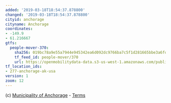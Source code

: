 ```yaml
---
added: '2019-03-18T18:54:37.878800'
changed: '2019-03-18T18:54:37.878800'
cityid: anchorage
cityname: Anchorage
coordinates:
- -149.9
- 61.216667
gtfs:
  people-mover-370:
    sha256: 019bc78a9e55a7944e945342ea6d092dc9766ba7c5f1d281665bbe3a6fd5dff5
    tf_feed_id: people-mover/370
    url: https://openmobilitydata-data.s3-us-west-1.amazonaws.com/public/feeds/people-mover/370/20181205/gtfs.zip
tf_location_ids:
- 277-anchorage-ak-usa
version: 1
zoom: 12
---
```


(c) [Municipality of Anchorage](http://www.muni.org/Transportation/Pages/default.aspx) - [Terms](http://www.muni.org/Departments/transit/PeopleMover/Pages/GTFSDiscliamer.aspx)